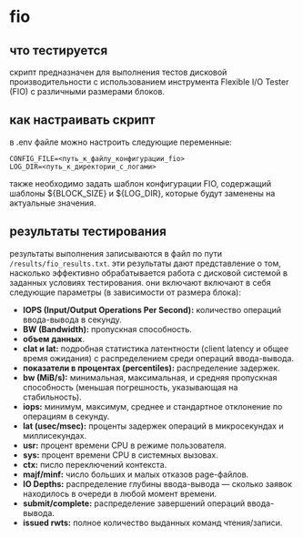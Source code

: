 # fio

## что тестируется

скрипт предназначен для выполнения тестов дисковой производительности с использованием инструмента Flexible I/O Tester (FIO) с различными размерами блоков.

## как настраивать скрипт

в .env файле можно настроить следующие переменные:

```env
CONFIG_FILE=<путь_к_файлу_конфигурации_fio>
LOG_DIR=<путь_к_директории_с_логами>
```

также необходимо задать шаблон конфигурации FIO, содержащий шаблоны ${BLOCK_SIZE} и ${LOG_DIR}, которые будут заменены на актуальные значения.

## результаты тестирования

результаты выполнения записываются в файл по пути `/results/fio_results.txt`. эти результаты дают представление о том, насколько эффективно обрабатывается работа с дисковой системой в заданных условиях тестирования. они включают включают в себя следующие параметры (в зависимости от размера блока):

- **IOPS (Input/Output Operations Per Second):** количество операций ввода-вывода в секунду.
- **BW (Bandwidth):** пропускная способность.
- **объем данных**.
- **clat и lat:** подробная статистика латентности (client latency и общее время ожидания) с распределением среди операций ввода-вывода.
- **показатели в процентах (percentiles):** распределение задержек.
- **bw (MiB/s):** минимальная, максимальная, и средняя пропускная способность (меньшая погрешность, указывающая на стабильность).
- **iops:** минимум, максимум, среднее и стандартное отклонение по операциям в секунду.
- **lat (usec/msec):** проценты задержек операций в микросекундах и миллисекундах.
- **usr:** процент времени CPU в режиме пользователя.
- **sys:** процент времени CPU в системных вызовах.
- **ctx:** писло переключений контекста.
- **majf/minf:** число больших и малых отказов page-файлов.
- **IO Depths:** распределение глубины ввода-вывода — сколько заявок находилось в очереди в любой момент времени.
- **submit/complete:** распределение завершений операций ввода-вывода.
- **issued rwts:** полное количество выданных команд чтения/записи.
